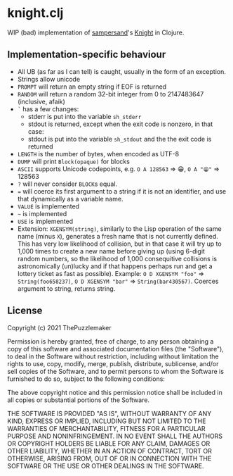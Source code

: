 # knight.clj

WIP (bad) implementation of [sampersand][samp]'s [Knight][kn] in Clojure.

[samp]: https://github.com/sampersand
[kn]: https://github.com/knight-lang/knight-lang

## Implementation-specific behaviour

- All UB (as far as I can tell) is caught, usually in the form of an exception.
- Strings allow unicode
- `PROMPT` will return an empty string if EOF is returned
- `RANDOM` will return a random 32-bit integer from 0 to 2147483647 (inclusive, afaik)
- `` ` `` has a few changes:
  - stderr is put into the variable `sh_stderr`
  - stdout is returned, except when the exit code is nonzero, in that case:
  - stdout is put into the variable `sh_stdout` and the the exit code is returned
- `LENGTH` is the number of bytes, when encoded as UTF-8
- `DUMP` will print `Block(opaque)` for blocks
- `ASCII` supports Unicode codepoints, e.g. `O A 128563` => 😁, `O A "😁"` => 128563
- `?` will never consider `BLOCK`s equal.
- `=` will coerce its first argument to a string if it is not an identifier, and use that dynamically as a variable name.
- `VALUE` is implemented
- `~` is implemented
- `USE` is implemented
- Extension: `XGENSYM(string)`, similarly to the Lisp operation of the same name (minus `X`), generates a fresh name that is not currently defined. This has very low likelihood of collision, but in that case it will try up to 1,000 times to create a new name before giving up (using 6-digit random numbers, so the likelihood of 1,000 consequitive collisions is astronomically (un)lucky and if that happens perhaps run and get a lottery ticket as fast as possible). Example: `O D XGENSYM "foo"` => `String(foo658237)`, `O D XGENSYM "bar"` => `String(bar430567)`. Coerces argument to string, returns string.
## License

Copyright (c) 2021 ThePuzzlemaker

Permission is hereby granted, free of charge, to any person obtaining a copy
of this software and associated documentation files (the "Software"), to deal
in the Software without restriction, including without limitation the rights
to use, copy, modify, merge, publish, distribute, sublicense, and/or sell
copies of the Software, and to permit persons to whom the Software is
furnished to do so, subject to the following conditions:

The above copyright notice and this permission notice shall be included in all
copies or substantial portions of the Software.

THE SOFTWARE IS PROVIDED "AS IS", WITHOUT WARRANTY OF ANY KIND, EXPRESS OR
IMPLIED, INCLUDING BUT NOT LIMITED TO THE WARRANTIES OF MERCHANTABILITY,
FITNESS FOR A PARTICULAR PURPOSE AND NONINFRINGEMENT. IN NO EVENT SHALL THE
AUTHORS OR COPYRIGHT HOLDERS BE LIABLE FOR ANY CLAIM, DAMAGES OR OTHER
LIABILITY, WHETHER IN AN ACTION OF CONTRACT, TORT OR OTHERWISE, ARISING FROM,
OUT OF OR IN CONNECTION WITH THE SOFTWARE OR THE USE OR OTHER DEALINGS IN THE
SOFTWARE.

